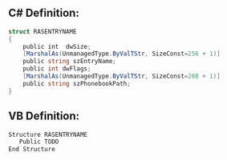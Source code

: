 
## C# Definition:
```cs
struct RASENTRYNAME 
{ 
    public int  dwSize; 
    [MarshalAs(UnmanagedType.ByValTStr, SizeConst=256 + 1)]
    public string szEntryName;         
    public int dwFlags;
    [MarshalAs(UnmanagedType.ByValTStr, SizeConst=260 + 1)]
    public string szPhonebookPath;
}
```

## VB Definition:
```cs
Structure RASENTRYNAME 
   Public TODO
End Structure
```
